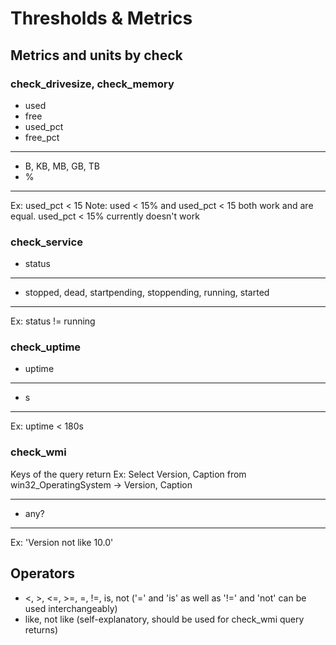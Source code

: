 ﻿# Thresholds & Metrics

## Metrics and units by check

### check_drivesize, check_memory

- used
- free
- used_pct
- free_pct
___
- B, KB, MB, GB, TB
- %
___
Ex: used_pct < 15
Note: used < 15% and used_pct < 15 both work and are equal. used_pct < 15% currently doesn't work

### check_service

- status
___
- stopped, dead, startpending, stoppending, running, started
___
Ex: status != running

### check_uptime

- uptime
___
- s
___
Ex: uptime < 180s

### check_wmi

Keys of the query return
Ex: Select Version, Caption from win32_OperatingSystem -> Version, Caption
___
- any?
___
Ex: 'Version not like 10.0'

## Operators

- <, >, <=, >=, =, !=, is, not ('=' and 'is' as well as '!=' and 'not' can be used interchangeably)
- like, not like (self-explanatory, should be used for check_wmi query returns)